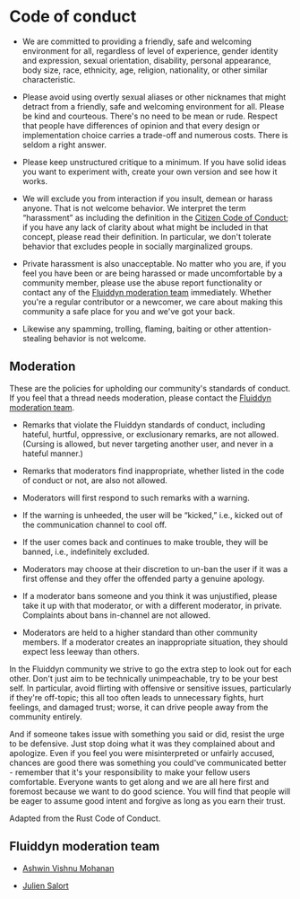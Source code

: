 # Code of conduct

- We are committed to providing a friendly, safe and welcoming environment for
all, regardless of level of experience, gender identity and expression, sexual
orientation, disability, personal appearance, body size, race, ethnicity, age,
religion, nationality, or other similar characteristic.

- Please avoid using overtly sexual aliases or other nicknames that might
detract from a friendly, safe and welcoming environment for all. Please be kind
and courteous. There's no need to be mean or rude. Respect that people have
differences of opinion and that every design or implementation choice carries a
trade-off and numerous costs. There is seldom a right answer.

- Please keep unstructured critique to a minimum. If you have solid ideas you
want to experiment with, create your own version and see how it works.

- We will exclude you from interaction if you insult, demean or harass anyone.
That is not welcome behavior. We interpret the term “harassment” as including
the definition in the [Citizen Code of Conduct](./citizen_code_of_conduct.md);
if you have any lack of clarity about what might be included in that concept,
please read their definition. In particular, we don't tolerate behavior that
excludes people in socially marginalized groups.

- Private harassment is also unacceptable. No matter who you are, if you feel
you have been or are being harassed or made uncomfortable by a community
member, please use the abuse report functionality or contact any of the
[Fluiddyn moderation team](#fluiddyn-moderation-team) immediately. Whether
you're a regular contributor or a newcomer, we care about making this community
a safe place for you and we've got your back.

- Likewise any spamming, trolling, flaming, baiting or other attention-stealing
behavior is not welcome.

## Moderation

These are the policies for upholding our community's standards of conduct. If
you feel that a thread needs moderation, please contact the [Fluiddyn
moderation team](#fluiddyn-moderation-team).

- Remarks that violate the Fluiddyn standards of conduct, including hateful, hurtful, oppressive, or exclusionary remarks, are not allowed. (Cursing is allowed, but never targeting another user, and never in a hateful manner.)

- Remarks that moderators find inappropriate, whether listed in the code of
conduct or not, are also not allowed.

- Moderators will first respond to such remarks with a warning.

- If the warning is unheeded, the user will be “kicked,” i.e., kicked out of
the communication channel to cool off.

- If the user comes back and continues to make trouble, they will be banned,
i.e., indefinitely excluded.

- Moderators may choose at their discretion to un-ban the user if it was a
first offense and they offer the offended party a genuine apology.

- If a moderator bans someone and you think it was unjustified, please take it
up with that moderator, or with a different moderator, in private. Complaints
about bans in-channel are not allowed.

- Moderators are held to a higher standard than other community members. If a
moderator creates an inappropriate situation, they should expect less leeway
than others.

In the Fluiddyn community we strive to go the extra step to look out
for each other. Don't just aim to be technically unimpeachable, try to be your
best self. In particular, avoid flirting with offensive or sensitive issues,
particularly if they're off-topic; this all too often leads to unnecessary
fights, hurt feelings, and damaged trust; worse, it can drive people away from
the community entirely.

And if someone takes issue with something you said or did, resist the urge to
be defensive. Just stop doing what it was they complained about and apologize.
Even if you feel you were misinterpreted or unfairly accused, chances are good
there was something you could've communicated better - remember that it's your
responsibility to make your fellow users comfortable. Everyone wants to get
along and we are all here first and foremost because we want to do good
science. You will find that people will be eager to assume good intent and
forgive as long as you earn their trust.

Adapted from the Rust Code of Conduct.

## Fluiddyn moderation team

- [Ashwin Vishnu Mohanan](https://fluid.quest/pages/contact.html)

- [Julien Salort](https://www.juliensalort.org)
